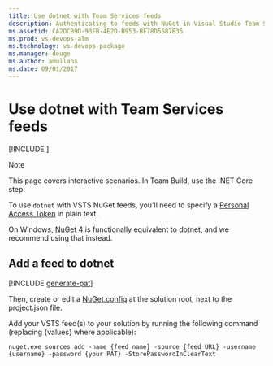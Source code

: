 ```yaml
---
title: Use dotnet with Team Services feeds
description: Authenticating to feeds with NuGet in Visual Studio Team Services
ms.assetid: CA2DCB9D-93FB-4E2D-B953-BF78D5687B35
ms.prod: vs-devops-alm
ms.technology: vs-devops-package
ms.manager: douge
ms.author: amullans
ms.date: 09/01/2017
---
```


# Use dotnet with Team Services feeds

[!INCLUDE [](../_shared/availability-nuget.md)]

> [!NOTE]
> This page covers interactive scenarios. In Team Build, use the .NET Core step. 

To use `dotnet` with VSTS NuGet feeds, you'll need to specify a [Personal Access Token](../../accounts/use-personal-access-tokens-to-authenticate.md) in plain text. 

On Windows, [NuGet 4](nuget-exe.md) is functionally equivalent to dotnet, and we recommend using that instead.

## Add a feed to dotnet
[!INCLUDE [generate-pat](../_shared/generate-pat.md)]

Then, create or edit a [NuGet.config](http://docs.nuget.org/Consume/NuGet-Config-File#config-file-reference) at the solution root, next to the project.json file.

Add your VSTS feed(s) to your solution by running the following command (replacing {values} where applicable):

```
nuget.exe sources add -name {feed name} -source {feed URL} -username {username} -password {your PAT} -StorePasswordInClearText
```